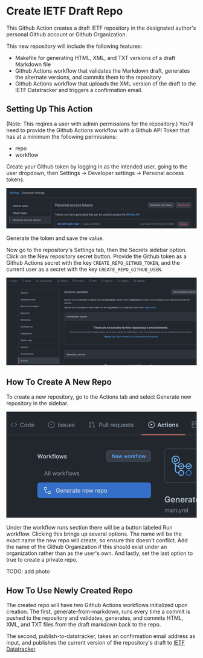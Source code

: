 # Create IETF Draft Repo

This Github Action creates a draft IETF repository in the designated author's
personal Github account or Github Organization.

This new repository will include the following features:

* Makefile for generating HTML, XML, and TXT versions of a draft Markdown file
* Github Actions workflow that validates the Markdown draft, generates the
alternate versions, and commits them to the repository
* Github Actions workflow that uploads the XML version of the draft to the IETF
Datatracker and triggers a confirmation email.

## Setting Up This Action

(Note: This reqires a user with admin permissions for the repository.) You'll
need to provide the Github Actions workflow with a Github API Token that has
at a minimum the following permissions:

* repo
* workflow

Create your Github token by logging in as the intended user, going to the user
dropdown, then Settings -> Developer settings -> Personal access tokens.

![Personal access token](images/access_token.png)

Generate the token and save the value.

Now go to the repository's Settings tab, then the Secrets sidebar option. Click
on the New repository secret button. Provide the Github token as a Github
Actions secret with the key `CREATE_REPO_GITHUB_TOKEN`, and the current user as
a secret with the key `CREATE_REPO_GITHUB_USER`.

![Secrets](images/secrets.png)

## How To Create A New Repo

To create a new repository, go to the Actions tab and select Generate new
repository in the sidebar.

![Generate new repo](images/new_repo_workflow.png)

Under the workflow runs section there will be a button labeled Run workflow.
Clicking this brings up several options. The name will be the exact name the
new repo will create, so ensure this doesn't conflict. Add the name of the
Github Organization if this should exist under an organization rather than as
the user's own. And lastly, set the last option to true to create a private
repo.

TODO: add photo

## How To Use Newly Created Repo

The created repo will have two Github Actions workflows initialized upon
creation. The first, generate-from-markdown, runs every time a commit is pushed
to the repository and validates, generates, and commits HTML, XML, and TXT
files from the draft markdown back to the repo.

The second, publish-to-datatracker, takes an confirmation email address as
input, and publishes the current version of the repository's draft to
[IETF Datatracker](https://datatracker.ietf.org/submit/).
